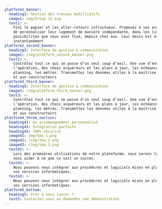 ```yaml
---
platform1_banner:
  heading1: Gestion des travaux modificatifs
  image1: img/Group 12.svg
  text1: >-
    Fini le papier et les aller-retours infructueux. Proposez à vos acquéreurs
    de peronnaliser leur logement de manière indépendante, dans les limites de
    possibilités que vous avez fixé, depuis chez eux. Leur devis est affiché
    instantanément
platform2_second_banner:
  heading2: Interface de gestion & communication
  image2: /img/platform_second_banner.png
  text2: >-
    Contrôlez tout ce qui se passe d’un seul coup d’oeil. Une vue d’ensemble de
    l’opération, des choix acquéreurs et les plans à jour, les échéances, le
    planning, les métrés. Transmettez les données utiles à la maitrise d’oeuvre
    et aux constructeurs
platform3_third_banner:
  heading3: Interface de gestion & communication
  image3: /img/platform_third_banner.png
  text3: >-
    Contrôlez tout ce qui se passe d’un seul coup d’oeil. Une vue d’ensemble de
    l’opération, des choix acquéreurs et les plans à jour, les échéances, le
    planning, les métrés. Transmettez les données utiles à la maitrise d’oeuvre
    et aux constructeurs
platform4_three_section:
  heading41: Un accompagnement personnalisé
  heading42: Intégration parfaite
  heading43: 100% Sécurisé
  image41: img/tma_1.png
  image42: /img/tma_2.png
  image43: /img/tma_3.png
  text41: >-
    Lors des premières utilisations de notre plateforme, nous serons là pour
    vous aider à ce que ce soit un succès.
  text42: >-
    Nous pouvons nous intégrer aux procédures et logiciels mises en place avec
    vos services informatiques.
  text43: >-
    Nous pouvons nous intégrer aux procédures et logiciels mises en place avec
    vos services informatiques.
platform5_bottom:
  heading5: Prêt à vous lancer ?
  text5: Contactez-nous ou demandez une démonstration
---
```


